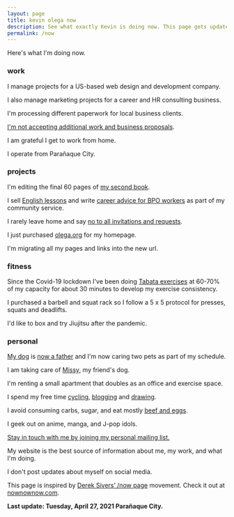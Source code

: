 ```yaml
---
layout: page
title: kevin olega now
description: See what exactly Kevin is doing now. This page gets updated regularly.
permalink: /now
---
```

Here's what I'm doing now.

### work

I manage projects for a US-based web design and development company.

I also manage marketing projects for a career and HR consulting business.

I'm processing different paperwork for local business clients.

[I'm not accepting additional work and business proposals](https://olega.org/n/).

I am grateful I get to work from home. 

I operate from Parañaque City.

### projects

I'm editing the final 60 pages of [my second book](https://callcentertrainingtips.com/books).

I sell [English lessons](https://callcentertrainingtips.com/promos/) and write [career advice for BPO workers][1] as part of my community service.

I rarely leave home and say [no to all invitations and requests](https://olega.org/n).

I just purchased [olega.org](https://olega.org/) for my homepage. 

I'm migrating all my pages and links into the new url.

### fitness

Since the Covid-19 lockdown I've been doing [Tabata exercises](https://minimalchanges.com/tabata) at 60-70% of my capacity for about 30 minutes to develop my exercise consistency.

I purchased a barbell and squat rack so I follow a 5 x 5 protocol for presses, squats and deadlifts.

I'd like to box and try Jiujitsu after the pandemic.

### personal

[My dog][4] is [now a father](https://www.instagram.com/p/B4gpVKEn4ZS/) and I'm now caring two pets as part of my schedule.

I am taking care of [Missy](https://www.instagram.com/p/CNIfQyrH9lS/?igshid=nsyvxrtdc45w), my friend's dog.

I'm renting a small apartment that doubles as an office and exercise space.

I spend my free time [cycling][5], [blogging][7] and [drawing][8].

I avoid consuming carbs, sugar, and eat mostly [beef and eggs][9].

I geek out on anime, manga, and J-pop idols.

[Stay in touch with me by joining my personal mailing list.][10]

My website is the best source of information about me, my work, and what I'm doing. 

I don't post updates about myself on social media.

This page is inspired by [Derek Sivers’ /now page][11] movement. Check it out at [nownownow.com][12].

**Last update: Tuesday, April 27, 2021 Parañaque City.**


[1]:	http://callcentertrainingtips.com/
[4]:	https://www.instagram.com/p/BqF7xlBlPSm/
[5]:	https://www.instagram.com/p/BdlqCqkHHJ8/
[7]:	http://minimalchanges.com
[8]:	https://photos.app.goo.gl/ikZWBgSuOOxXMjaD3
[9]:	http://philippineislandliving.com/carnivore-diet-philippines-first-attempt/
[10]:	https://sendfox.com/kevinolega
[11]:	http://sivers.org/nowff
[12]:	http://nownownow.com

